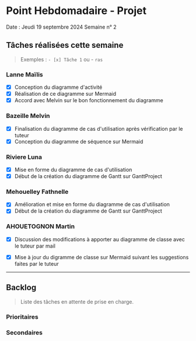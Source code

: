 # Point Hebdomadaire - Projet

Date : Jeudi 19 septembre 2024
Semaine n° 2

## Tâches réalisées cette semaine

> Exemples : `- [x] Tâche 1` ou - `ras`

### Lanne Maïlis
- [x] Conception du diagramme d'activité
- [x] Réalisation de ce diagramme sur Mermaid
- [x] Accord avec Melvin sur le bon fonctionnement du diagramme

### Bazeille Melvin
- [x] Finalisation du diagramme de cas d'utilisation après vérification par le tuteur
- [x] Conception du diagramme de séquence sur Mermaid

### Riviere Luna
- [X] Mise en forme du diagramme de cas d'utilisation
- [X] Début de la création du diagramme de Gantt sur GanttProject

### Mehouelley Fathnelle
- [X] Amélioration et mise en forme du diagramme de cas d'utilisation
- [X] Début de la création du diagramme de Gantt sur GanttProject

### AHOUETOGNON Martin
-[x] Discussion des modifications à apporter au diagramme de classe avec le tuteur par mail
-[x] Mise à jour du digramme de classe sur Mermaid suivant les suggestions faites par le tuteur


---

## Backlog

> Liste des tâches en attente de prise en charge.

### Prioritaires

### Secondaires

